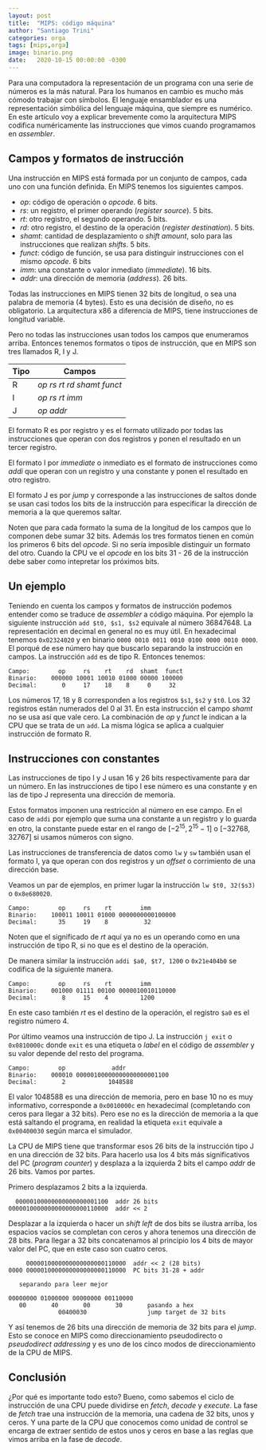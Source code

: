 ```yaml
---
layout: post
title:  "MIPS: código máquina"
author: "Santiago Trini"
categories: orga
tags: [mips,orga]
image: binario.png
date:   2020-10-15 00:00:00 -0300
---
```


Para una computadora la representación de un programa con una serie de números es la más natural. Para los humanos en cambio es mucho más cómodo trabajar con símbolos. El lenguaje ensamblador es una representación simbólica del lenguaje máquina, que siempre es numérico. En este artículo voy a explicar brevemente como la arquitectura MIPS codifica numéricamente las instrucciones que vimos cuando programamos en _assembler_.

## Campos y formatos de instrucción

Una instrucción en MIPS está formada por un conjunto de campos, cada uno con una función definida. En MIPS tenemos los siguientes campos.

- _op_: código de operación o _opcode_. 6 bits.
- _rs_: un registro, el primer operando (_register source_). 5 bits.
- _rt_: otro registro, el segundo operando. 5 bits.
- _rd_: otro registro, el destino de la operación (_register destination_). 5 bits.
- _shamt_: cantidad de desplazamiento o _shift amount_, solo para las instrucciones que realizan _shifts_. 5 bits.
- _funct_: código de función, se usa para distinguir instrucciones con el mismo _opcode_. 6 bits
- _imm_: una constante o valor inmediato (_immediate_). 16 bits.
- _addr_: una dirección de memoria (_address_). 26 bits.

Todas las instrucciones en MIPS tienen 32 bits de longitud, o sea una palabra de memoria (4 bytes). Esto es una decisión de diseño, no es obligatorio. La arquitectura x86 a diferencia de MIPS, tiene instrucciones de longitud variable.

Pero no todas las instrucciones usan todos los campos que enumeramos arriba. Entonces tenemos formatos o tipos de instrucción, que en MIPS son tres llamados R, I y J.

|Tipo |Campos |
|-----|-------|
|R| _op rs rt rd shamt funct_ |
|I| _op rs rt imm_ |
|J| _op addr_ |

El formato R es por registro y es el formato utilizado por todas las instrucciones que operan con dos registros y ponen el resultado en un tercer registro.

El formato I por _immediate_ o inmediato es el formato de instrucciones como _addi_ que operan con un registro y una constante y ponen el resultado en otro registro.

El formato J es por _jump_ y corresponde a las instrucciones de saltos donde se usan casi todos los bits de la instrucción para especificar la dirección de memoria a la que queremos saltar.

Noten que para cada formato la suma de la longitud de los campos que lo componen debe sumar 32 bits. Además los tres formatos tienen en común los primeros 6 bits del _opcode_. Si no sería imposible distinguir un formato del otro. Cuando la CPU ve el _opcode_ en los bits 31 - 26 de la instrucción debe saber como intepretar los próximos bits.

## Un ejemplo

Teniendo en cuenta los campos y formatos de instrucción podemos entender como se traduce de _assembler_ a código máquina. Por ejemplo la siguiente instrucción `add $t0, $s1, $s2` equivale al número 36847648. La representación en decimal en general no es muy útil. En hexadecimal tenemos `0x02324020` y en binario `0000 0010 0011 0010 0100 0000 0010 0000`. El porqué de ese número hay que buscarlo separando la instrucción en campos. La instrucción `add` es de tipo R. Entonces tenemos:

```
Campo:        op     rs    rt    rd  shamt  funct
Binario:    000000 10001 10010 01000 00000 100000
Decimal:       0     17    18    8     0     32   
```

Los números 17, 18 y 8 corresponden a los registros `$s1`, `$s2` y `$t0`. Los 32 registros están numerados del 0 al 31. En esta instrucción el campo _shamt_ no se usa así que vale cero. La combinación de _op_ y _funct_ le indican a la CPU que se trata de un `add`.
La misma lógica se aplica a cualquier instrucción de formato R.

## Instrucciones con constantes

Las instrucciones de tipo I y J usan 16 y 26 bits respectivamente para dar un número. En las instrucciones de tipo I ese número es una constante y en las de tipo J representa una dirección de memoria.

Estos formatos imponen una restricción al número en ese campo. En el caso de `addi` por ejemplo que suma una constante a un registro y lo guarda en otro, la constante puede estar en el rango de $[-2^{15}, 2^{15} -1]$ o $[-32768, 32767]$ si usamos números con signo.

Las instrucciones de transferencia de datos como `lw` y `sw` también usan el formato I, ya que operan con dos registros y un _offset_ o corrimiento de una dirección base.

Veamos un par de ejemplos, en primer lugar la instrucción `lw $t0, 32($s3)` o `0x8e680020`.

```
Campo:        op     rs    rt        imm
Binario:    100011 10011 01000 0000000000100000
Decimal:      35     19    8          32       
```

Noten que el significado de _rt_ aquí ya no es un operando como en una instrucción de tipo R, si no que es el destino de la operación.

De manera similar la instrucción `addi $a0, $t7, 1200` o `0x21e404b0` se codifica de la siguiente manera.

```
Campo:        op     rs    rt        imm
Binario:    001000 01111 00100 0000010010110000
Decimal:       8     15    4         1200       
```

En este caso también _rt_ es el destino de la operación, el registro `$a0` es el registro número 4.

Por último veamos una instrucción de tipo J. La instrucción `j exit` o `0x0810000c` donde `exit` es una etiqueta o _label_ en el código de _assembler_ y su valor depende del resto del programa.

```
Campo:        op             addr
Binario:    000010 00000100000000000000001100
Decimal:       2            1048588       
```

El valor 1048588 es una dirección de memoria, pero en base 10 no es muy informativo, corresponde a `0x0010000c` en hexadecimal (completando con ceros para llegar a 32 bits). Pero ese no es la dirección de memoria a la que está saltando el programa, en realidad la etiqueta `exit` equivale a `0x00400030` según marca el simulador.

La CPU de MIPS tiene que transformar esos 26 bits de la instrucción tipo J en una dirección de 32 bits. Para hacerlo usa los 4 bits más significativos del PC (_program counter_) y desplaza a la izquierda 2 bits el campo _addr_ de 26 bits. Vamos por partes.

Primero desplazamos 2 bits a la izquierda.

```
  00000100000000000000001100  addr 26 bits
0000010000000000000000110000  addr << 2
```

Desplazar a la izquierda o hacer un _shift left_ de dos bits se ilustra arriba, los espacios vacíos se completan con ceros y ahora tenemos una dirección de 28 bits. Para llegar a 32 bits concatenamos al principio los 4 bits de mayor valor del PC, que en este caso son cuatro ceros.

```
     0000010000000000000000110000  addr << 2 (28 bits)
0000 0000010000000000000000110000  PC bits 31-28 + addr

   separando para leer mejor

00000000 01000000 00000000 00110000  
   00       40       00       30       pasando a hex
              00400030                 jump target de 32 bits
```

Y así tenemos de 26 bits una dirección de memoria de 32 bits para el _jump_. Esto se conoce en MIPS como direccionamiento pseudodirecto o _pseudodirect addressing_ y es uno de los cinco modos de direccionamiento de la CPU de MIPS.

## Conclusión

¿Por qué es importante todo esto? Bueno, como sabemos el ciclo de instrucción de una CPU puede dividirse en _fetch_, _decode_ y _execute_. La fase de _fetch_ trae una instrucción de la memoria, una cadena de 32 bits, unos y ceros. Y una parte de la CPU que conocemos como unidad de control se encarga de extraer sentido de estos unos y ceros en base a las reglas que vimos arriba en la fase de _decode_.
